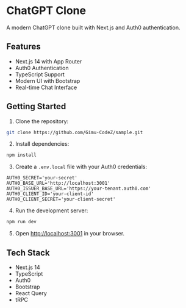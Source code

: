 # ChatGPT Clone

A modern ChatGPT clone built with Next.js and Auth0 authentication.

## Features

- Next.js 14 with App Router
- Auth0 Authentication
- TypeScript Support
- Modern UI with Bootstrap
- Real-time Chat Interface

## Getting Started

1. Clone the repository:
```bash
git clone https://github.com/Gimu-CodeZ/sample.git
```

2. Install dependencies:
```bash
npm install
```

3. Create a `.env.local` file with your Auth0 credentials:
```
AUTH0_SECRET='your-secret'
AUTH0_BASE_URL='http://localhost:3001'
AUTH0_ISSUER_BASE_URL='https://your-tenant.auth0.com'
AUTH0_CLIENT_ID='your-client-id'
AUTH0_CLIENT_SECRET='your-client-secret'
```

4. Run the development server:
```bash
npm run dev
```

5. Open [http://localhost:3001](http://localhost:3001) in your browser.

## Tech Stack

- Next.js 14
- TypeScript
- Auth0
- Bootstrap
- React Query
- tRPC
